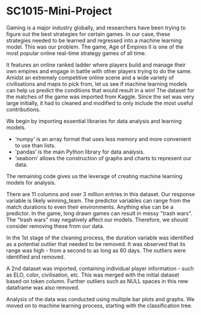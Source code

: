 # SC1015-Mini-Project


Gaming is a major industry globally, and researchers have been trying to figure out the best strategies for certain games. In our case, these strategies needed to be learned and regressed into a machine learning model. This was our problem.
The game, Age of Empires II is one of the most popular online real-time strategy games of all time. 

It features an online ranked ladder where players build and manage their own empires and engage in battle with other players trying to do the same. Amidst an extremely competitive online scene and a wide variety of civilisations and maps to pick from, let us see if machine learning models can help us predict the conditions that would result in a win!
The dataset for the matches of the game was imported from Kaggle. Since the set was very large initially, it had to cleaned and modified to only include the most useful contributions.

We begin by importing essential libraries for data analysis and learning models.

- ‘numpy’ is an array format that uses less memory and more convenient to use than lists. 
- 'pandas’ is the main Python library for data analysis. 
- ‘seaborn’ allows the construction of graphs and charts to represent our data.

The remaining code gives us the leverage of creating machine learning models for analysis.

There are 11 columns and over 3 million entries in this dataset. Our response variable is likely winning_team. The predictor variables can range from the match durations to even their environments. Anything else can be a predictor.
In the game, long drawn games can result in messy "trash wars". The "trash wars" may negatively affect our models. Therefore, we should consider removing these from our data.

In the 1st stage of the cleaning process, the duration variable was identified as a potential outlier that needed to be removed. It was observed that its range was high - from a second to as long as 60 days. The outliers were identified and removed.

A 2nd dataset was imported, containing individual player information - such as ELO, color, civilisation, etc. This was merged with the initial dataset based on token column. Further outliers such as NULL spaces in this new dataframe was also removed.

Analysis of the data was conducted using multiple bar plots and graphs. We moved on to machine learning process, starting with the classification tree.
